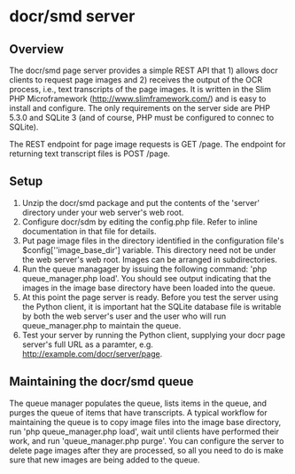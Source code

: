 # docr/smd server

## Overview

The docr/smd page server provides a simple REST API that 1) allows docr clients to request page images and 2) receives the output of the OCR process, i.e., text transcripts of the page images. It is written in the Slim PHP Microframework (http://www.slimframework.com/) and is easy to install and configure. The only requirements on the server side are PHP 5.3.0 and SQLite 3 (and of course, PHP must be configured to connec to SQLite).

The REST endpoint for page image requests is GET /page. The endpoint for returning text transcript files is POST /page.

## Setup

1. Unzip the docr/smd package and put the contents of the 'server' directory under your web server's web root.
2. Configure docr/sdm by editing the config.php file. Refer to inline documentation in that file for details.
3. Put page image files in the directory identified in the configuration file's $config[''image_base_dir'] variable. This directory need not be under the web server's web root. Images can be arranged in subdirectories.
4. Run the queue managager by issuing the following command: 'php queue_manager.php load'. You should see output indicating that the images in the image base directory have been loaded into the queue.
5. At this point the page server is ready. Before you test the server using the Python client, it is important hat the SQLite database file is writable by both the web server's user and the user who will run queue_manager.php to maintain the queue.
6. Test your server by running the Python client, supplying your docr page server's full URL as a paramter, e.g. http://example.com/docr/server/page.

## Maintaining the docr/smd queue

The queue manager populates the queue, lists items in the queue, and purges the queue of items that have transcripts. A typical workflow for maintaining the queue is to copy image files into the image base directory, run 'php queue_manager.php load', wait until clients have performed their work, and run 'queue_manager.php purge'. You can configure the server to delete page images after they are processed, so all you need to do is make sure that new images are being added to the queue.


